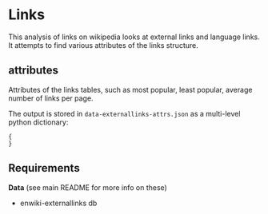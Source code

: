 Links
=====
This analysis of links on wikipedia looks at external links and language links.
It attempts to find various attributes of the links structure.

attributes
----------
Attributes of the links tables, such as most popular, least popular, average
number of links per page.

The output is stored in `data-externallinks-attrs.json` as a multi-level python dictionary:

    {
    }

Requirements
------------
**Data** (see main README for more info on these)

 * enwiki-externallinks db 
